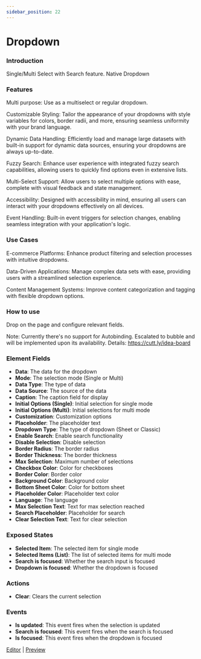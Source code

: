 ```yaml
---
sidebar_position: 22
---
```


# Dropdown

### Introduction
Single/Multi Select with Search feature. Native Dropdown

### Features
Multi purpose: Use as a multiselect or regular dropdown.

Customizable Styling: Tailor the appearance of your dropdowns with style variables for colors, border radii, and more, ensuring seamless uniformity with your brand language.

Dynamic Data Handling: Efficiently load and manage large datasets with built-in support for dynamic data sources, ensuring your dropdowns are always up-to-date.

Fuzzy Search: Enhance user experience with integrated fuzzy search capabilities, allowing users to quickly find options even in extensive lists.

Multi-Select Support: Allow users to select multiple options with ease, complete with visual feedback and state management.

Accessibility: Designed with accessibility in mind, ensuring all users can interact with your dropdowns effectively on all devices.

Event Handling: Built-in event triggers for selection changes, enabling seamless integration with your application's logic.

### Use Cases
E-commerce Platforms: Enhance product filtering and selection processes with intuitive dropdowns.

Data-Driven Applications: Manage complex data sets with ease, providing users with a streamlined selection experience.

Content Management Systems: Improve content categorization and tagging with flexible dropdown options.

### How to use
Drop on the page and configure relevant fields.

Note: Currently there's no support for Autobinding. Escalated to bubble and will be implemented upon its availability. Details: https://cutt.ly/idea-board

### Element Fields
- **Data**: The data for the dropdown
- **Mode**: The selection mode (Single or Multi)
- **Data Type**: The type of data
- **Data Source**: The source of the data
- **Caption**: The caption field for display
- **Initial Options (Single)**: Initial selection for single mode
- **Initial Options (Multi)**: Initial selections for multi mode
- **Customization**: Customization options
- **Placeholder**: The placeholder text
- **Dropdown Type**: The type of dropdown (Sheet or Classic)
- **Enable Search**: Enable search functionality
- **Disable Selection**: Disable selection
- **Border Radius**: The border radius
- **Border Thickness**: The border thickness
- **Max Selection**: Maximum number of selections
- **Checkbox Color**: Color for checkboxes
- **Border Color**: Border color
- **Background Color**: Background color
- **Bottom Sheet Color**: Color for bottom sheet
- **Placeholder Color**: Placeholder text color
- **Language**: The language
- **Max Selection Text**: Text for max selection reached
- **Search Placeholder**: Placeholder for search
- **Clear Selection Text**: Text for clear selection

### Exposed States
- **Selected Item**: The selected item for single mode
- **Selected Items (List)**: The list of selected items for multi mode
- **Search is focused**: Whether the search input is focused
- **Dropdown is focused**: Whether the dropdown is focused

### Actions
- **Clear**: Clears the current selection

### Events
- **Is updated**: This event fires when the selection is updated
- **Search is focused**: This event fires when the search is focused
- **Is focused**: This event fires when the dropdown is focused

[Editor](https://bubble.io/page?id=mobile-plugins&test_plugin=1750164841711x583193346605580300_current&tab=Design&name=dropdown&type=page&elements=bTIyb) | [Preview](https://mobile-plugins.bubbleapps.io/version-test/api/1.1/mobile/preview?debug_mode=true&preview_view=dropdown)